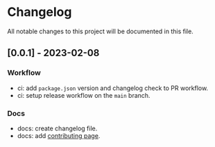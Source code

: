 # Changelog

All notable changes to this project will be documented in this file.

## [0.0.1] - 2023-02-08

### Workflow

- ci: add `package.json` version and changelog check to PR workflow.
- ci: setup release workflow on the `main` branch.

### Docs

- docs: create changelog file.
- docs: add [contributing page](https://devscard.gitbook.io/docs/project-development/contributing).
